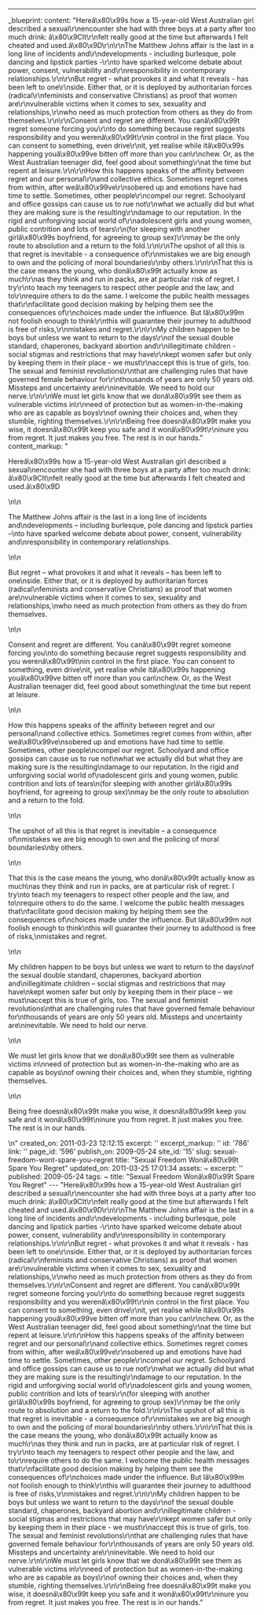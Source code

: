 ---
_blueprint:
  content: "Hereâ\x80\x99s how a 15-year-old West Australian girl described a sexual\r\nencounter
    she had with three boys at a party after too much drink: â\x80\x9CIt\r\nfelt really
    good at the time but afterwards I felt cheated and used.â\x80\x9D\r\n\r\nThe Matthew
    Johns affair is the last in a long line of incidents and\r\ndevelopments - including
    burlesque, pole dancing and lipstick parties -\r\nto have sparked welcome debate
    about power, consent, vulnerability and\r\nresponsibility in contemporary relationships.\r\n\r\nBut
    regret - what provokes it and what it reveals - has been left to one\r\nside.
    Either that, or it is deployed by authoritarian forces (radical\r\nfeminists and
    conservative Christians) as proof that women are\r\nvulnerable victims when it
    comes to sex, sexuality and relationships,\r\nwho need as much protection from
    others as they do from themselves.\r\n\r\nConsent and regret are different. You
    canâ\x80\x99t regret someone forcing you\r\nto do something because regret suggests
    responsibility and you werenâ\x80\x99t\r\nin control in the first place. You can
    consent to something, even drive\r\nit, yet realise while itâ\x80\x99s happening
    youâ\x80\x99ve bitten off more than you can\r\nchew. Or, as the West Australian
    teenager did, feel good about something\r\nat the time but repent at leisure.\r\n\r\nHow
    this happens speaks of the affinity between regret and our personal\r\nand collective
    ethics. Sometimes regret comes from within, after weâ\x80\x99ve\r\nsobered up
    and emotions have had time to settle. Sometimes, other people\r\ncompel our regret.
    Schoolyard and office gossips can cause us to rue not\r\nwhat we actually did
    but what they are making sure is the resulting\r\ndamage to our reputation. In
    the rigid and unforgiving social world of\r\nadolescent girls and young women,
    public contrition and lots of tears\r\n(for sleeping with another girlâ\x80\x99s
    boyfriend, for agreeing to group sex)\r\nmay be the only route to absolution and
    a return to the fold.\r\n\r\nThe upshot of all this is that regret is inevitable
    - a consequence of\r\nmistakes we are big enough to own and the policing of moral
    boundaries\r\nby others.\r\n\r\nThat this is the case means the young, who donâ\x80\x99t
    actually know as much\r\nas they think and run in packs, are at particular risk
    of regret. I try\r\nto teach my teenagers to respect other people and the law,
    and to\r\nrequire others to do the same. I welcome the public health messages
    that\r\nfacilitate good decision making by helping them see the consequences of\r\nchoices
    made under the influence. But Iâ\x80\x99m not foolish enough to think\r\nthis
    will guarantee their journey to adulthood is free of risks,\r\nmistakes and regret.\r\n\r\nMy
    children happen to be boys but unless we want to return to the days\r\nof the
    sexual double standard, chaperones, backyard abortion and\r\nillegitimate children
    - social stigmas and restrictions that may have\r\nkept women safer but only by
    keeping them in their place - we must\r\naccept this is true of girls, too. The
    sexual and feminist revolutions\r\nthat are challenging rules that have governed
    female behaviour for\r\nthousands of years are only 50 years old. Missteps and
    uncertainty are\r\ninevitable. We need to hold our nerve.\r\n\r\nWe must let girls
    know that we donâ\x80\x99t see them as vulnerable victims in\r\nneed of protection
    but as women-in-the-making who are as capable as boys\r\nof owning their choices
    and, when they stumble, righting themselves.\r\n\r\nBeing free doesnâ\x80\x99t
    make you wise, it doesnâ\x80\x99t keep you safe and it wonâ\x80\x99t\r\ninure
    you from regret. It just makes you free. The rest is in our hands."
  content_markup: "<p>Hereâ\x80\x99s how a 15-year-old West Australian girl described
    a sexual\nencounter she had with three boys at a party after too much drink: â\x80\x9CIt\nfelt
    really good at the time but afterwards I felt cheated and used.â\x80\x9D</p>\n\n<p>The
    Matthew Johns affair is the last in a long line of incidents and\ndevelopments
    &ndash; including burlesque, pole dancing and lipstick parties &ndash;\nto have
    sparked welcome debate about power, consent, vulnerability and\nresponsibility
    in contemporary relationships.</p>\n\n<p>But regret &ndash; what provokes it and
    what it reveals &ndash; has been left to one\nside. Either that, or it is deployed
    by authoritarian forces (radical\nfeminists and conservative Christians) as proof
    that women are\nvulnerable victims when it comes to sex, sexuality and relationships,\nwho
    need as much protection from others as they do from themselves.</p>\n\n<p>Consent
    and regret are different. You canâ\x80\x99t regret someone forcing you\nto do
    something because regret suggests responsibility and you werenâ\x80\x99t\nin control
    in the first place. You can consent to something, even drive\nit, yet realise
    while itâ\x80\x99s happening youâ\x80\x99ve bitten off more than you can\nchew.
    Or, as the West Australian teenager did, feel good about something\nat the time
    but repent at leisure.</p>\n\n<p>How this happens speaks of the affinity between
    regret and our personal\nand collective ethics. Sometimes regret comes from within,
    after weâ\x80\x99ve\nsobered up and emotions have had time to settle. Sometimes,
    other people\ncompel our regret. Schoolyard and office gossips can cause us to
    rue not\nwhat we actually did but what they are making sure is the resulting\ndamage
    to our reputation. In the rigid and unforgiving social world of\nadolescent girls
    and young women, public contrition and lots of tears\n(for sleeping with another
    girlâ\x80\x99s boyfriend, for agreeing to group sex)\nmay be the only route to
    absolution and a return to the fold.</p>\n\n<p>The upshot of all this is that
    regret is inevitable &ndash; a consequence of\nmistakes we are big enough to own
    and the policing of moral boundaries\nby others.</p>\n\n<p>That this is the case
    means the young, who donâ\x80\x99t actually know as much\nas they think and run
    in packs, are at particular risk of regret. I try\nto teach my teenagers to respect
    other people and the law, and to\nrequire others to do the same. I welcome the
    public health messages that\nfacilitate good decision making by helping them see
    the consequences of\nchoices made under the influence. But Iâ\x80\x99m not foolish
    enough to think\nthis will guarantee their journey to adulthood is free of risks,\nmistakes
    and regret.</p>\n\n<p>My children happen to be boys but unless we want to return
    to the days\nof the sexual double standard, chaperones, backyard abortion and\nillegitimate
    children &ndash; social stigmas and restrictions that may have\nkept women safer
    but only by keeping them in their place &ndash; we must\naccept this is true of
    girls, too. The sexual and feminist revolutions\nthat are challenging rules that
    have governed female behaviour for\nthousands of years are only 50 years old.
    Missteps and uncertainty are\ninevitable. We need to hold our nerve.</p>\n\n<p>We
    must let girls know that we donâ\x80\x99t see them as vulnerable victims in\nneed
    of protection but as women-in-the-making who are as capable as boys\nof owning
    their choices and, when they stumble, righting themselves.</p>\n\n<p>Being free
    doesnâ\x80\x99t make you wise, it doesnâ\x80\x99t keep you safe and it wonâ\x80\x99t\ninure
    you from regret. It just makes you free. The rest is in our hands.</p>\n"
  created_on: 2011-03-23 12:12:15
  excerpt: ''
  excerpt_markup: ''
  id: '786'
  link: ''
  page_id: '596'
  publish_on: 2009-05-24
  site_id: '15'
  slug: sexual-freedom-wont-spare-you-regret
  title: "Sexual Freedom Wonâ\x80\x99t Spare You Regret"
  updated_on: 2011-03-25 17:01:34
assets: ~
excerpt: ''
published: 2009-05-24
tags: ~
title: "Sexual Freedom Wonâ\x80\x99t Spare You Regret"
--- "Hereâ\x80\x99s how a 15-year-old West Australian girl described a sexual\r\nencounter
  she had with three boys at a party after too much drink: â\x80\x9CIt\r\nfelt really
  good at the time but afterwards I felt cheated and used.â\x80\x9D\r\n\r\nThe Matthew
  Johns affair is the last in a long line of incidents and\r\ndevelopments - including
  burlesque, pole dancing and lipstick parties -\r\nto have sparked welcome debate
  about power, consent, vulnerability and\r\nresponsibility in contemporary relationships.\r\n\r\nBut
  regret - what provokes it and what it reveals - has been left to one\r\nside. Either
  that, or it is deployed by authoritarian forces (radical\r\nfeminists and conservative
  Christians) as proof that women are\r\nvulnerable victims when it comes to sex,
  sexuality and relationships,\r\nwho need as much protection from others as they
  do from themselves.\r\n\r\nConsent and regret are different. You canâ\x80\x99t regret
  someone forcing you\r\nto do something because regret suggests responsibility and
  you werenâ\x80\x99t\r\nin control in the first place. You can consent to something,
  even drive\r\nit, yet realise while itâ\x80\x99s happening youâ\x80\x99ve bitten
  off more than you can\r\nchew. Or, as the West Australian teenager did, feel good
  about something\r\nat the time but repent at leisure.\r\n\r\nHow this happens speaks
  of the affinity between regret and our personal\r\nand collective ethics. Sometimes
  regret comes from within, after weâ\x80\x99ve\r\nsobered up and emotions have had
  time to settle. Sometimes, other people\r\ncompel our regret. Schoolyard and office
  gossips can cause us to rue not\r\nwhat we actually did but what they are making
  sure is the resulting\r\ndamage to our reputation. In the rigid and unforgiving
  social world of\r\nadolescent girls and young women, public contrition and lots
  of tears\r\n(for sleeping with another girlâ\x80\x99s boyfriend, for agreeing to
  group sex)\r\nmay be the only route to absolution and a return to the fold.\r\n\r\nThe
  upshot of all this is that regret is inevitable - a consequence of\r\nmistakes we
  are big enough to own and the policing of moral boundaries\r\nby others.\r\n\r\nThat
  this is the case means the young, who donâ\x80\x99t actually know as much\r\nas
  they think and run in packs, are at particular risk of regret. I try\r\nto teach
  my teenagers to respect other people and the law, and to\r\nrequire others to do
  the same. I welcome the public health messages that\r\nfacilitate good decision
  making by helping them see the consequences of\r\nchoices made under the influence.
  But Iâ\x80\x99m not foolish enough to think\r\nthis will guarantee their journey
  to adulthood is free of risks,\r\nmistakes and regret.\r\n\r\nMy children happen
  to be boys but unless we want to return to the days\r\nof the sexual double standard,
  chaperones, backyard abortion and\r\nillegitimate children - social stigmas and
  restrictions that may have\r\nkept women safer but only by keeping them in their
  place - we must\r\naccept this is true of girls, too. The sexual and feminist revolutions\r\nthat
  are challenging rules that have governed female behaviour for\r\nthousands of years
  are only 50 years old. Missteps and uncertainty are\r\ninevitable. We need to hold
  our nerve.\r\n\r\nWe must let girls know that we donâ\x80\x99t see them as vulnerable
  victims in\r\nneed of protection but as women-in-the-making who are as capable as
  boys\r\nof owning their choices and, when they stumble, righting themselves.\r\n\r\nBeing
  free doesnâ\x80\x99t make you wise, it doesnâ\x80\x99t keep you safe and it wonâ\x80\x99t\r\ninure
  you from regret. It just makes you free. The rest is in our hands."
